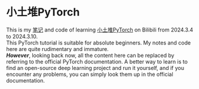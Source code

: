 # 小土堆PyTorch
This is my [笔记](./Tudui_PyTorch.md) and code of learning [小土堆PyTorch](https://www.bilibili.com/video/BV1hE411t7RN/?spm_id_from=333.999.0.0&vd_source=834def677de63b1a2a4055fcb80547b5) on Bilibili from 2024.3.4 to 2024.3.10.  
This PyTorch tutorial is suitable for absolute beginners. My notes and code here are quite rudimentary and immature.  
***However***, looking back now, all the content here can be replaced by referring to the official PyTorch documentation. 
A better way to learn is to find an open-source deep learning project and run it yourself, and if you encounter any 
problems, you can simply look them up in the official documentation.